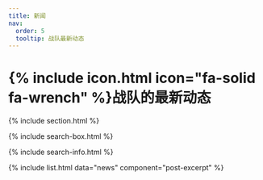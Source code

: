 ```yaml
---
title: 新闻
nav:
  order: 5
  tooltip: 战队最新动态
---
```


# {% include icon.html icon="fa-solid fa-wrench" %}战队的最新动态

{% include section.html %}

{% include search-box.html %}

{% include search-info.html %}

{% include list.html data="news" component="post-excerpt" %}

